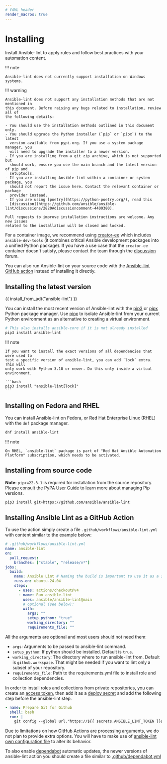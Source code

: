 ```yaml
---
# YAML header
render_macros: true
---
```


# Installing

Install Ansible-lint to apply rules and follow best practices with your
automation content.

!!! note

    Ansible-lint does not currently support installation on Windows systems.

!!! warning

    Ansible-lint does not support any installation methods that are not mentioned in
    this document. Before raising any bugs related to installation, review all of
    the following details:

    - You should use the installation methods outlined in this document only.
    - You should upgrade the Python installer (`pip` or `pipx`) to the latest
      version available from pypi.org. If you use a system package manager, you
      will need to upgrade the installer to a newer version.
    - If you are installing from a git zip archive, which is not supported but
      should work, ensure you use the main branch and the latest version of pip and
      setuptools.
    - If you are installing Ansible-lint within a container or system package, you
      should not report the issue here. Contact the relevant container or package
      provider instead.
    - If you are using [poetry](https://python-poetry.org/), read this
      [discussion](https://github.com/ansible/ansible-lint/discussions/2820#discussioncomment-4400380).

    Pull requests to improve installation instructions are welcome. Any new issues
    related to the installation will be closed and locked.

For a container image, we recommend using
[creator-ee](https://github.com/ansible/creator-ee/) which includes
`ansible-dev-tools` (it combines critical Ansible development packages into a
unified Python package). If you have a use case that the `creator-ee` container
doesn't satisfy, please contact the team through the
[discussion](https://github.com/ansible/ansible-lint/discussions) forum.

You can also run Ansible-lint on your source code with the
[Ansible-lint GitHub action](https://github.com/marketplace/actions/run-ansible-lint)
instead of installing it directly.

## Installing the latest version

{{ install_from_adt("ansible-lint") }}

You can install the most recent version of Ansible-lint with the [pip3] or
[pipx] Python package manager. Use [pipx] to isolate Ansible-lint from your
current Python environment as an alternative to creating a virtual environment.

```bash
# This also installs ansible-core if it is not already installed
pip3 install ansible-lint
```

!!! note

    If you want to install the exact versions of all dependencies that were used to
    test a specific version of ansible-lint, you can add `lock` extra. This will
    only work with Python 3.10 or newer. Do this only inside a virtual environment.

    ```bash
    pip3 install "ansible-lint[lock]"
    ```

## Installing on Fedora and RHEL

You can install Ansible-lint on Fedora, or Red Hat Enterprise Linux (RHEL) with
the `dnf` package manager.

```bash
dnf install ansible-lint
```

!!! note

    On RHEL, `ansible-lint` package is part of "Red Hat Ansible Automation
    Platform" subscription, which needs to be activated.

## Installing from source code

**Note**: `pip>=22.3.1` is required for installation from the source repository.
Please consult the [PyPA User Guide] to learn more about managing Pip versions.

```bash
pip3 install git+https://github.com/ansible/ansible-lint
```

[installing_from_source]: https://pypi.org/project/pip/
[pip3]: https://pypi.org/project/pip/
[pipx]: https://pypa.github.io/pipx/
[pypa user guide]:
  https://packaging.python.org/en/latest/tutorials/installing-packages/#ensure-pip-setuptools-and-wheel-are-up-to-date

## Installing Ansible Lint as a GitHub Action

To use the action simply create a file `.github/workflows/ansible-lint.yml` with
content similar to the example below:

```yaml
# .github/workflows/ansible-lint.yml
name: ansible-lint
on:
  pull_request:
    branches: ["stable", "release/v*"]
jobs:
  build:
    name: Ansible Lint # Naming the build is important to use it as a status check
    runs-on: ubuntu-24.04
    steps:
      - uses: actions/checkout@v4
      - name: Run ansible-lint
        uses: ansible/ansible-lint@main
        # optional (see below):
        with:
          args: ""
          setup_python: "true"
          working_directory: ""
          requirements_file: ""
```

All the arguments are optional and most users should not need them:

- `args`: Arguments to be passed to ansible-lint command.
- `setup_python`: If python should be installed. Default is `true`.
- `working_directory`: The directory where to run ansible-lint from. Default is
  `github.workspace`. That might be needed if you want to lint only a subset of
  your repository.
- `requirements_file`: Path to the requirements.yml file to install role and
  collection dependencies.

In order to install roles and collections from private repositories, you can
create an
[access token](https://docs.github.com/en/authentication/keeping-your-account-and-data-secure/managing-your-personal-access-tokens#about-personal-access-tokens),
then add it as a
[deploy secret](https://docs.github.com/en/actions/security-for-github-actions/security-guides/using-secrets-in-github-actions#creating-secrets-for-a-repository)
and add the following step before the ansible-lint step.
```yaml
- name: Prepare Git for Github
  shell: bash
  run: |
    git config --global url."https://${{ secrets.ANSIBLE_LINT_TOKEN }}@github.com".insteadOf "https://github.com"

```

Due to limitations on how GitHub Actions are processing arguments, we do not
plan to provide extra options. You will have to make use of
[ansible-lint own configuration file](https://ansible.readthedocs.io/projects/lint/configuring/)
to alter its behavior.

To also enable [dependabot][dependabot] automatic updates, the newer versions of
ansible-lint action you should create a file similar to
[.github/dependabot.yml][.github/dependabot.yml]

[dependabot]: https://docs.github.com/en/code-security/dependabot
[.github/dependabot.yml]:
  https://github.com/ansible/ansible-lint/blob/main/.github/dependabot.yml#L13-L19
